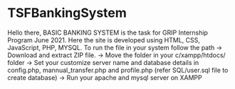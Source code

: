 # TSFBankingSystem
Hello there,
BASIC BANKING SYSTEM is the task for GRIP Internship Program June 2021. Here the site is developed using HTML, CSS, JavaScript, PHP, MYSQL.
To run the file in your system follow the path
-> Download and extract ZIP file.
-> Move the folder in your c/xampp/htdocs/ folder
-> Set your customize server name and database details in config.php, mannual_transfer.php and profile.php (refer SQL/user.sql file to create database)
-> Run your apache and mysql server on XAMPP
